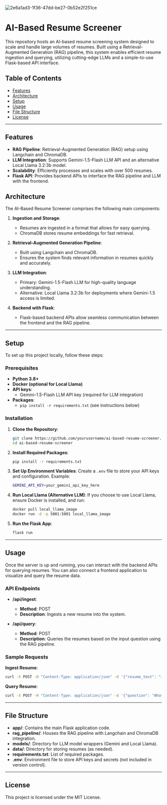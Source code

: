 ![2e6a1ad3-1f36-47dd-be27-0b52e2f251ce](https://github.com/user-attachments/assets/f466fc37-c4d4-4311-90c6-57c849d88833)

# AI-Based Resume Screener

This repository hosts an AI-based resume screening system designed to scale and handle large volumes of resumes. Built using a Retrieval-Augmented Generation (RAG) pipeline, this system enables efficient resume ingestion and querying, utilizing cutting-edge LLMs and a simple-to-use Flask-based API interface.

## Table of Contents
- [Features](#features)
- [Architecture](#architecture)
- [Setup](#setup)
- [Usage](#usage)
- [File Structure](#file-structure)
- [License](#license)

---

## Features

- **RAG Pipeline**: Retrieval-Augmented Generation (RAG) setup using Langchain and ChromaDB.
- **LLM Integration**: Supports Gemini-1.5-Flash LLM API and an alternative Local Llama 3.2:3b model.
- **Scalability**: Efficiently processes and scales with over 500 resumes.
- **Flask API**: Provides backend APIs to interface the RAG pipeline and LLM with the frontend.

## Architecture

The AI-Based Resume Screener comprises the following main components:

1. **Ingestion and Storage**:
   - Resumes are ingested in a format that allows for easy querying.
   - ChromaDB stores resume embeddings for fast retrieval.

2. **Retrieval-Augmented Generation Pipeline**:
   - Built using Langchain and ChromaDB.
   - Ensures the system finds relevant information in resumes quickly and accurately.

3. **LLM Integration**:
   - Primary: Gemini-1.5-Flash LLM for high-quality language understanding.
   - Alternative: Local Llama 3.2:3b for deployments where Gemini-1.5 access is limited.
  
4. **Backend with Flask**:
   - Flask-based backend APIs allow seamless communication between the frontend and the RAG pipeline.

---

## Setup

To set up this project locally, follow these steps:

### Prerequisites
- **Python 3.8+**
- **Docker (optional for Local Llama)**
- **API keys**:
  - Gemini-1.5-Flash LLM API key (required for LLM integration)
- **Packages**:
  - `pip install -r requirements.txt` (see instructions below)

### Installation

1. **Clone the Repository**:
   ```bash
   git clone https://github.com/yourusername/ai-based-resume-screener.git
   cd ai-based-resume-screener
   ```

2. **Install Required Packages**:
   ```bash
   pip install -r requirements.txt
   ```

3. **Set Up Environment Variables**:
   Create a `.env` file to store your API keys and configuration. Example:
   ```bash
   GEMINI_API_KEY=your_gemini_api_key_here
   ```

4. **Run Local Llama (Alternative LLM)**:
   If you choose to use Local Llama, ensure Docker is installed, and run:
   ```bash
   docker pull local_llama_image
   docker run -d -p 5001:5001 local_llama_image
   ```

5. **Run the Flask App**:
   ```bash
   flask run
   ```

---

## Usage

Once the server is up and running, you can interact with the backend APIs for querying resumes. You can also connect a frontend application to visualize and query the resume data.

### API Endpoints

- **/api/ingest**:
  - **Method**: POST
  - **Description**: Ingests a new resume into the system.

- **/api/query**:
  - **Method**: POST
  - **Description**: Queries the resumes based on the input question using the RAG pipeline.

### Sample Requests

**Ingest Resume**:
```bash
curl -X POST -H "Content-Type: application/json" -d '{"resume_text": "John Doe, experienced data scientist..."}' http://localhost:5000/api/ingest
```

**Query Resume**:
```bash
curl -X POST -H "Content-Type: application/json" -d '{"question": "What is the experience of the candidate in data science?"}' http://localhost:5000/api/query
```

---

## File Structure

- **app/**: Contains the main Flask application code.
- **rag_pipeline/**: Houses the RAG pipeline with Langchain and ChromaDB integration.
- **models/**: Directory for LLM model wrappers (Gemini and Local Llama).
- **data/**: Directory for storing resumes (as needed).
- **requirements.txt**: List of required packages.
- **.env**: Environment file to store API keys and secrets (not included in version control).

---

## License

This project is licensed under the MIT License.
